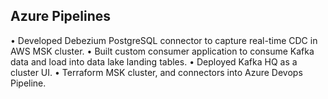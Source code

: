 ## Azure Pipelines

•	Developed Debezium PostgreSQL connector to capture real-time CDC in AWS MSK cluster.
•	Built custom consumer application to consume Kafka data and load into data lake landing tables. 
•	Deployed Kafka HQ as a cluster UI.
•	Terraform MSK cluster, and connectors into Azure Devops Pipeline. 

